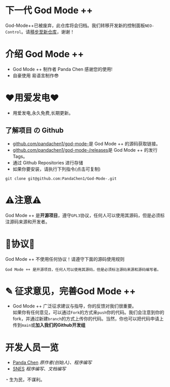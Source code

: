 # 下一代 God Mode ++
God-Mode++已被废弃，此仓库将会归档。我们转移开发新的控制面板`NEO-Control`。请[移步至新仓库](https://github.com/PaC-Software/NEO-Control)，谢谢！
# 介绍 God Mode ++
 - God Mode ++ 制作者 Panda Chen 感谢您的使用!
 - 自豪使用 易语言制作😎 
# ❤用爱发电❤
 - 用爱发电,永久免费,长期更新。
## 了解项目 の Github
 - [github.com/pandachen1/god-mode-](https://github.com/PandaChen1/God-Mode-)是 God Mode ++ 的源码获取链接。
 - [github.com/pandachen1/god-mode-/releases](https://github.com/PandaChen1/God-Mode-/releases)是 God Mode ++ 的发行Tags。
 - 通过 Github Repositories 进行存储
 - 如果你要安装，请执行下列指令(点击可复制)
```
git clone git@github.com:PandaChen1/God-Mode-.git
```
# ⚠注意⚠
God Mode ++ 是**开源项目**，遵守`GPL3`协议，任何人可以使用其源码，但是必须标注源码来源和开发者。  

# 📄协议📄
God Mode ++ 不使用任何协议！请遵守下面的源码使用规则
```
God Mode ++ 是开源项目，任何人可以使用其源码，但是必须标注源码来源和源码编写者。
```

# ✎ 征求意见，完善God Mode ++
 - God Mode ++ 广泛征求建议与指导，你的反馈对我们很重要。  
如果你有任何意见，可以通过`Fork`的方式来`push`你的代码。我们会注意到你的fork，并通过新建`branch`的方式上传你的代码。当然，你也可以把代码申请上传到`main`或**加入我们的Github开发组**

# 开发人员一览
 - [Panda Chen](https://github.com/PandaChen1/) *原作者(创始人)、程序编写*
 - [SNES](https://github.com/lagqwq/) *程序编写、文档编写*

◔ 生为民，不谋利。
